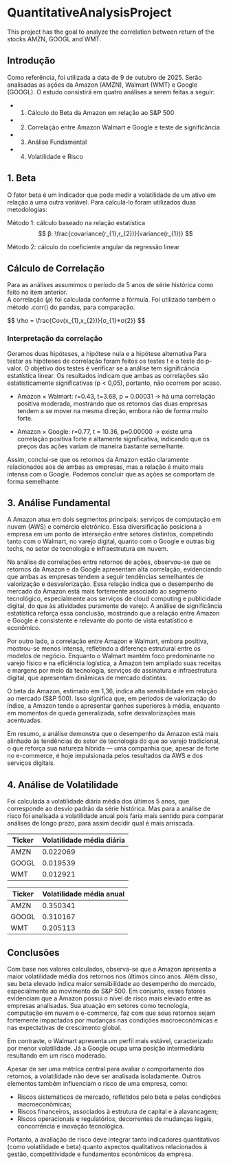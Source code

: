 # QuantitativeAnalysisProject
This project has the goal to analyze the correlation between return of the stocks AMZN, GOOGL and WMT. 


## Introdução
Como referência, foi utilizada a data de 9 de outubro de 2025. Serão analisadas as ações da Amazon (AMZN), Walmart (WMT) e Google (GOOGL). O estudo consistirá em quatro análises a serem feitas a seguir:
- 1. Cálculo do Beta da Amazon em relação ao S&P 500
- 2. Correlação entre Amazon Walmart e Google e teste de significância
- 3. Análise Fundamental
- 4. Volatilidade e Risco


## 1. Beta

O fator beta é um indicador que pode medir a volatilidade de um ativo em relação a uma outra variável. Para calculá-lo foram utilizados duas metodologias:

Método 1: cálculo baseado na relação estatística
$$
  β: \frac{covariance(r_{1},r_{2})}{variance(r_{1})}
$$

Método 2: cálculo do coeficiente angular da regressão linear
<br>
<p>

## Cálculo de Correlação

Para as análises assumimos o período de 5 anos de série histórica como feito no item anterior.
<br>
A correlação (𝜌) foi calculada conforme a fórmula. Foi utilizado também o método .corr() do pandas, para comparação.
<p>
<p>
$$
\rho = \frac{Cov(x_{1},x_{2})}{σ_{1}*σ{2}}
$$
<p>



### Interpretação da correlação

Geramos duas hipóteses, a hipótese nula e a hipótese alternativa
Para testar as hipóteses de correlação foram feitos os testes t e o teste do p-valor.
O objetivo dos testes é verificar se a análise tem significância estatística linear.
Os resultados indicam que ambas as correlações são estatisticamente significativas (p < 0,05), portanto, não ocorrem por acaso.

* Amazon × Walmart: r=0.43, t=3.68, p = 0.00031 → há uma correlação positiva moderada, mostrando que os retornos das duas empresas tendem a se mover na mesma direção, embora não de forma muito forte.

* Amazon × Google:
r=0.77, t = 10.36, p≈0.00000 → existe uma correlação positiva forte e altamente significativa, indicando que os preços das ações variam de maneira bastante semelhante.

Assim, conclui-se que os retornos da Amazon estão claramente relacionados aos de ambas as empresas, mas a relação é muito mais intensa com o Google. Podemos concluir que as ações se comportam de forma semelhante



## 3. Análise Fundamental

A Amazon atua em dois segmentos principais: serviços de computação em nuvem (AWS) e comércio eletrônico. Essa diversificação posiciona a empresa em um ponto de interseção entre setores distintos, competindo tanto com o Walmart, no varejo digital, quanto com o Google e outras big techs, no setor de tecnologia e infraestrutura em nuvem.

Na análise de correlações entre retornos de ações, observou-se que os retornos da Amazon e da Google apresentam alta correlação, evidenciando que ambas as empresas tendem a seguir tendências semelhantes de valorização e desvalorização. Essa relação indica que o desempenho de mercado da Amazon está mais fortemente associado ao segmento tecnológico, especialmente aos serviços de cloud computing e publicidade digital, do que às atividades puramente de varejo. A análise de significância estatística reforça essa conclusão, mostrando que a relação entre Amazon e Google é consistente e relevante do ponto de vista estatístico e econômico.

Por outro lado, a correlação entre Amazon e Walmart, embora positiva, mostrou-se menos intensa, refletindo a diferença estrutural entre os modelos de negócio. Enquanto o Walmart mantém foco predominante no varejo físico e na eficiência logística, a Amazon tem ampliado suas receitas e margens por meio da tecnologia, serviços de assinatura e infraestrutura digital, que apresentam dinâmicas de mercado distintas.

O beta da Amazon, estimado em 1,36, indica alta sensibilidade em relação ao mercado (S&P 500). Isso significa que, em períodos de valorização do índice, a Amazon tende a apresentar ganhos superiores à média, enquanto em momentos de queda generalizada, sofre desvalorizações mais acentuadas.

Em resumo, a análise demonstra que o desempenho da Amazon está mais alinhado às tendências do setor de tecnologia do que ao varejo tradicional, o que reforça sua natureza híbrida — uma companhia que, apesar de forte no e-commerce, é hoje impulsionada pelos resultados da AWS e dos serviços digitais.



## 4. Análise de Volatilidade

Foi calculada a volatilidade diária média dos últimos 5 anos, que corresponde ao desvio padrão da série histórica. Mas para a análise de risco foi analisada a volatilidade anual pois faria mais sentido para comparar análises de longo prazo, para assim decidir qual é mais arriscada.


Ticker | Volatilidade média diária
--- | ---
AMZN | 0.022069
GOOGL | 0.019539
WMT | 0.012921

Ticker | Volatilidade média anual
--- | ---
AMZN | 0.350341
GOOGL | 0.310167
WMT | 0.205113

## Conclusões

Com base nos valores calculados, observa-se que a Amazon apresenta a maior volatilidade média dos retornos nos últimos cinco anos. Além disso, seu beta elevado indica maior sensibilidade ao desempenho do mercado, especialmente ao movimento do S&P 500. Em conjunto, esses fatores evidenciam que a Amazon possui o nível de risco mais elevado entre as empresas analisadas.
Sua atuação em setores como tecnologia, computação em nuvem e e-commerce, faz com que seus retornos sejam fortemente impactados por mudanças nas condições macroeconômicas e nas expectativas de crescimento global.

Em contraste, o Walmart apresenta um perfil mais estável, caracterizado por menor volatilidade.
Já a Google ocupa uma posição intermediária resultando em um risco moderado.

Apesar de ser uma métrica central para avaliar o comportamento dos retornos, a volatilidade não deve ser analisada isoladamente. Outros elementos também influenciam o risco de uma empresa, como:

* Riscos sistemáticos de mercado, refletidos pelo beta e pelas condições macroeconômicas;
* Riscos financeiros, associados à estrutura de capital e à alavancagem;
* Riscos operacionais e regulatórios, decorrentes de mudanças legais, concorrência e inovação tecnológica.

Portanto, a avaliação de risco deve integrar tanto indicadores quantitativos (como volatilidade e beta) quanto aspectos qualitativos relacionados à gestão, competitividade e fundamentos econômicos da empresa.

